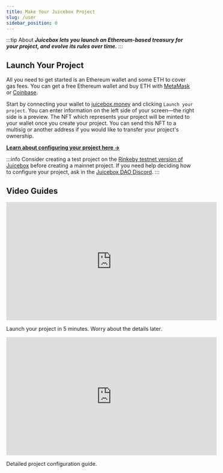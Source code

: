 ```yaml
---
title: Make Your Juicebox Project
slug: /user
sidebar_position: 0
---
```


:::tip About
***Juicebox lets you launch an Ethereum-based treasury for your project, and evolve its rules over time.***
:::

## Launch Your Project

All you need to get started is an Ethereum wallet and some ETH to cover gas fees. You can get a free Ethereum wallet and buy ETH with [MetaMask](https://metamask.io/) or [Coinbase](https://coinbase.com/).

Start by connecting your wallet to [juicebox.money](https://juicebox.money) and clicking `Launch your project`. You can enter information on the left side of your screen—the right side is a preview. The NFT which represents your project will be minted to your wallet once you create your project. You can send this NFT to a multisig or another address if you would like to transfer your project's ownership.

**[Learn about configuring your project here →](/user/project-guide/details/)**

:::info
Consider creating a test project on the [Rinkeby testnet version of Juicebox](https://rinkeby.juicebox.money) before creating a mainnet project. If you need help deciding how to configure your project, ask in the [Juicebox DAO Discord](https://discord.gg/juicebox).
:::

## Video Guides

<iframe width="560" height="315" src="https://www.youtube.com/embed/pJszOKMxYNE" title="YouTube video player" frameborder="0" allow="accelerometer; autoplay; clipboard-write; encrypted-media; gyroscope; picture-in-picture" allowfullscreen></iframe>

<p class="subtitle">Launch your project in 5 minutes. Worry about the details later.</p>

<iframe width="560" height="315" src="https://www.youtube.com/embed/kWxaFn4iwug" title="YouTube video player" frameborder="0" allow="accelerometer; autoplay; clipboard-write; encrypted-media; gyroscope; picture-in-picture" allowfullscreen></iframe>

<p class="subtitle">Detailed project configuration guide.</p>
